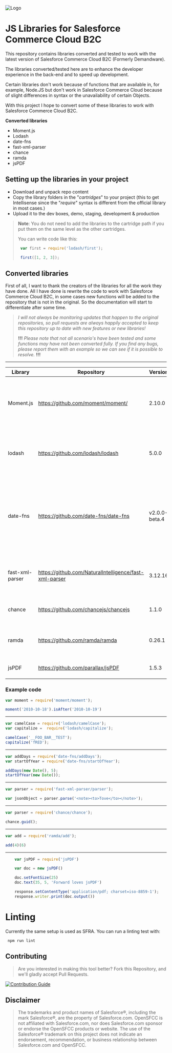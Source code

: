 ![Logo](https://avatars.githubusercontent.com/u/151680118?s=200&v=4 "Logo")

# JS Libraries for Salesforce Commerce Cloud B2C #

This repository contains libraries converted and tested to work with the latest version of Salesforce Commerce Cloud B2C (Formerly Demandware).

The libraries converted/tested here are to enhance the developer experience in the back-end and to speed up development.

Certain libraries don't work because of functions that are available in, for example, Node.JS but don't work in Salesforce Commerce Cloud because of slight differences in syntax or the unavailability of certain Objects.

With this project I hope to convert some of these libraries to work with Salesforce Commerce Cloud B2C.

**Converted libraries**

- Moment.js
- Lodash
- date-fns
- fast-xml-parser
- chance
- ramda
- jsPDF

## Setting up the libraries in your project ##

* Download and unpack repo content
* Copy the library folders in the "*cartridges*" to your project (this to get Intellisense since the "*require*" syntax is different from the official library in most cases.)
* Upload it to the dev boxes, demo, staging, development & production

> **Note**: You do not need to add the libraries to the cartridge path if you put them on the same level as the other cartridges.
>
> You can write code like this:
>
>```javascript
>  var first = require('lodash/first');
>
>  first([1, 2, 3]);
>````

## Converted libraries ##
First of all, I want to thank the creators of the libraries for all the work they have done. All I have done is rewrite the code to work with Salesforce Commerce Cloud B2C, in some cases new functions will be added to the repository that is not in the original. So the documentation will start to differentiate after some time.

> *I will not always be monitoring updates that happen to the original repositories, so pull requests are always happily accepted to keep this repository up to date with new features or new libraries!*
>
> **!!!** *Please note that not all scenario's have been tested and some functions may have not been converted fully. If you find any bugs, please report them with an example so we can see if it is possible to resolve.* **!!!**

_____

| Library | Repository | Version | Notes |
|-|-|-| -|
| Moment.js | https://github.com/moment/moment/ |  2.10.0 |  A lightweight JavaScript date library for parsing, validating, manipulating, and formatting dates.
| lodash | https://github.com/lodash/lodash | 5.0.0 | A modern JavaScript utility library delivering modularity, performance, & extras.
| date-fns | https://github.com/date-fns/date-fns | v2.0.0-beta.4 | date-fns provides the most comprehensive, yet simple and consistent toolset for manipulating JavaScript dates in a browser & Node.js.
| fast-xml-parser | https://github.com/NaturalIntelligence/fast-xml-parser | 3.12.16 | Validate XML or Parse XML to JS/JSON very fast without C/C++ based libraries
| chance | https://github.com/chancejs/chancejs | 1.1.0 | Utility library to generate anything random
| ramda | https://github.com/ramda/ramda | 0.26.1 | A practical functional library for JavaScript programmers.
| jsPDF | https://github.com/parallax/jsPDF | 1.5.3 | A library to generate PDFs in JavaScript.

### Example code ###

``` javascript
var moment = require('moment/moment');

moment('2010-10-18').isAfter('2010-10-19')
```

___


``` javascript
var camelCase = require('lodash/camelCase');
var capitalize =  require('lodash/capitalize');

camelCase('__FOO_BAR__TEST');
capitalize('fRED');
```
___

``` javascript
var addDays = require('date-fns/addDays');
var startOfYear = require('date-fns/startOfYear');

addDays(new Date(), 5);
startOfYear(new Date());
```
___

``` javascript
var parser = require('fast-xml-parser/parser');

var jsonObject = parser.parse('<note><to>Tove</to></note>');
```
___
``` javascript
var parser = require('chance/chance');

chance.guid();
```
___

``` javascript
var add = require('ramda/add');

add(4)(6)
```
___

``` javascript
    var jsPDF = require('jsPDF')

    var doc = new jsPDF()

    doc.setFontSize(25)
    doc.text(35, 5, 'Forward loves jsPDF')

    response.setContentType('application/pdf; charset=iso-8859-1');
    response.writer.print(doc.output())
```
# Linting
Currently the same setup is used as SFRA. You can run a linting test with:

```
 npm run lint
```

Contributing
---

> Are you interested in making this tool better?  Fork this Repository, and we'll gladly accept Pull Requests.

[![Contribution Guide](https://img.shields.io/badge/Contribution_Guide-EEEEEE.svg?logo=github&logoColor=black&style=for-the-badge)](https://github.com/opensfcc/sandbox-launchd/blob/develop/.github/CONTRIBUTING.md)

Disclaimer
---

> The trademarks and product names of Salesforce®, including the mark Salesforce®, are the property of Salesforce.com. OpenSFCC is not affiliated with Salesforce.com, nor does Salesforce.com sponsor or endorse the OpenSFCC products or website. The use of the Salesforce® trademark on this project does not indicate an endorsement, recommendation, or business relationship between Salesforce.com and OpenSFCC.
